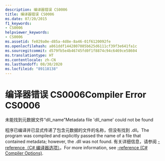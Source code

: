 ```yaml
---
description: 编译器错误 CS0006
title: 编译器错误 CS0006
ms.date: 07/20/2015
f1_keywords:
- CS0006
helpviewer_keywords:
- CS0006
ms.assetid: fe029a0e-d85a-4d8e-8a46-01f6120092fe
ms.openlocfilehash: a861ddf1442807085b625d6111cf39f3e641fa1c
ms.sourcegitcommit: d579fb5e4b46745fd0f1f8874c94c6469ce58604
ms.translationtype: HT
ms.contentlocale: zh-CN
ms.lasthandoff: 08/30/2020
ms.locfileid: "89118138"
---
```

# <a name="compiler-error-cs0006"></a><span data-ttu-id="c8887-103">编译器错误 CS0006</span><span class="sxs-lookup"><span data-stu-id="c8887-103">Compiler Error CS0006</span></span>

<span data-ttu-id="c8887-104">未能找到元数据文件“dll_name”</span><span class="sxs-lookup"><span data-stu-id="c8887-104">Metadata file 'dll_name' could not be found</span></span>
  
 <span data-ttu-id="c8887-105">程序已编译并已显式传递了包含元数据的文件的名称，但没有找到 .dll。</span><span class="sxs-lookup"><span data-stu-id="c8887-105">The program was compiled and explicitly passed the name of a file that contained metadata; however, the .dll was not found.</span></span> <span data-ttu-id="c8887-106">有关详细信息，请参阅 [-reference（C# 编译器选项）](../compiler-options/reference-compiler-option.md)。</span><span class="sxs-lookup"><span data-stu-id="c8887-106">For more information, see [-reference (C# Compiler Options)](../compiler-options/reference-compiler-option.md).</span></span>
